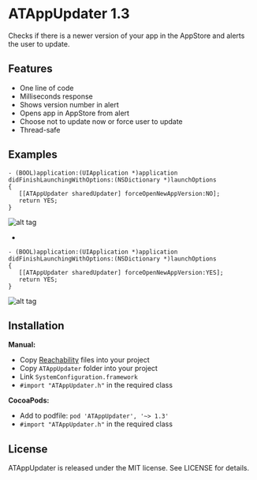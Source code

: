 # ATAppUpdater 1.3
Checks if there is a newer version of your app in the AppStore and alerts the user to update.

## Features

- One line of code
- Milliseconds response
- Shows version number in alert
- Opens app in AppStore from alert
- Choose not to update now or force user to update
- Thread-safe

## Examples

````objc
- (BOOL)application:(UIApplication *)application didFinishLaunchingWithOptions:(NSDictionary *)launchOptions
{
   [[ATAppUpdater sharedUpdater] forceOpenNewAppVersion:NO];
   return YES;
}
````
![alt tag](http://www.apptality.co.za/images/github/ATAppUpdater1.png)

-

````objc
- (BOOL)application:(UIApplication *)application didFinishLaunchingWithOptions:(NSDictionary *)launchOptions
{
   [[ATAppUpdater sharedUpdater] forceOpenNewAppVersion:YES];
   return YES;
}
````
![alt tag](http://www.apptality.co.za/images/github/ATAppUpdater2.png)

## Installation

**Manual:**

- Copy [Reachability](https://github.com/tonymillion/Reachability) files into your project
- Copy `ATAppUpdater` folder into your project
- Link `SystemConfiguration.framework`
- `#import "ATAppUpdater.h"` in the required class

**CocoaPods:**

- Add to podfile: `pod 'ATAppUpdater', '~> 1.3'`
- `#import "ATAppUpdater.h"` in the required class

## License

ATAppUpdater is released under the MIT license. See LICENSE for details.
